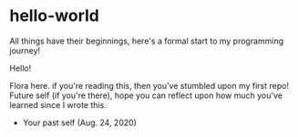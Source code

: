 # hello-world
All things have their beginnings, here's a formal start to my programming journey!

Hello!

Flora here. if you're reading this, then you've stumbled upon my first repo! 
Future self (if you're there), hope you can reflect upon how much you've learned since I wrote this.

- Your past self (Aug. 24, 2020)
